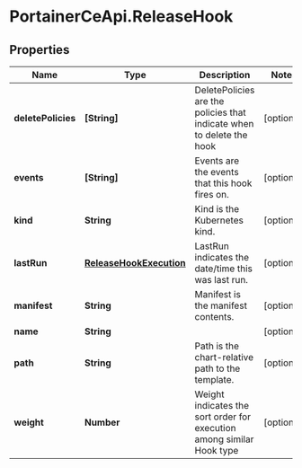 # PortainerCeApi.ReleaseHook

## Properties
Name | Type | Description | Notes
------------ | ------------- | ------------- | -------------
**deletePolicies** | **[String]** | DeletePolicies are the policies that indicate when to delete the hook | [optional] 
**events** | **[String]** | Events are the events that this hook fires on. | [optional] 
**kind** | **String** | Kind is the Kubernetes kind. | [optional] 
**lastRun** | [**ReleaseHookExecution**](ReleaseHookExecution.md) | LastRun indicates the date/time this was last run. | [optional] 
**manifest** | **String** | Manifest is the manifest contents. | [optional] 
**name** | **String** |  | [optional] 
**path** | **String** | Path is the chart-relative path to the template. | [optional] 
**weight** | **Number** | Weight indicates the sort order for execution among similar Hook type | [optional] 



